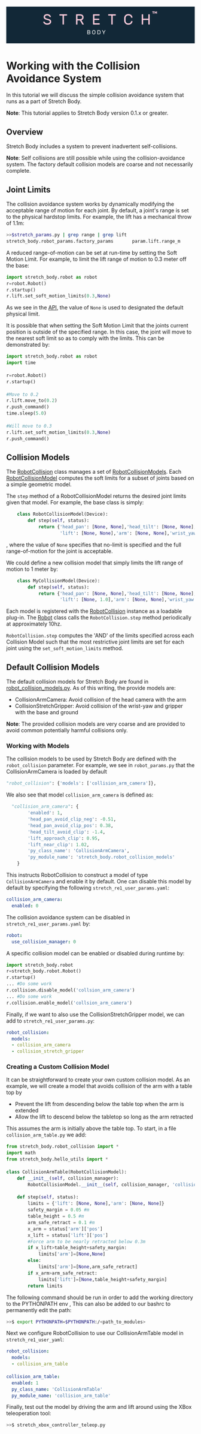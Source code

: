 ![](./images/banner.png)
# Working with the Collision Avoidance System

In this tutorial we will discuss the simple collision avoidance system that runs as a part of Stretch Body.

**Note**: This tutorial applies to Stretch Body version 0.1.x or greater.

## Overview

Stretch Body includes a system to prevent inadvertent self-collisions.  

**Note**: Self collisions are still possible while using the collision-avoidance system. The factory default collision models are coarse and not necessarily complete.

## Joint Limits

The collision avoidance system works by dynamically modifying the acceptable range of motion for each joint. By default, a joint's range is set to the physical hardstop limits. For example, the lift has a mechanical throw of 1.1m:

```bash
>>$stretch_params.py | grep range | grep lift
stretch_body.robot_params.factory_params       param.lift.range_m      [0.0, 1.1]                
```

A reduced range-of-motion can be set at run-time by setting the Soft Motion Limit. For example, to limit the lift range of motion to 0.3 meter off the base:

```python
import stretch_body.robot as robot
r=robot.Robot()
r.startup()
r.lift.set_soft_motion_limits(0.3,None)
```

As we see in the [API](https://github.com/hello-robot/stretch_body/blob/master/body/stretch_body/lift.py), the value of `None` is used to designated the default physical limit.

It is possible that when setting the Soft Motion Limit that the joints current position is outside of the specified range. In this case, the joint will move to the nearest soft limit so as to comply with the limits. This can be demonstrated by:

```python
import stretch_body.robot as robot
import time

r=robot.Robot()
r.startup()

#Move to 0.2
r.lift.move_to(0.2)
r.push_command()
time.sleep(5.0) 

#Will move to 0.3
r.lift.set_soft_motion_limits(0.3,None)
r.push_command()
```



## Collision Models

The [RobotCollision](https://github.com/hello-robot/stretch_body/blob/master/body/stretch_body/robot_collision.py) class manages a set of [RobotCollisionModels](https://github.com/hello-robot/stretch_body/blob/master/body/stretch_body/robot_collision.py). Each [RobotCollisionModel](https://github.com/hello-robot/stretch_body/blob/master/body/stretch_body/robot_collision.py) computes the soft limits for a subset of joints based on a simple geometric model. 

The `step` method of a RobotCollisionModel returns the desired joint limits given that model. For example, the base class is simply:

```python
    class RobotCollisionModel(Device):
    	def step(self, status):
        	return {'head_pan': [None, None],'head_tilt': [None, None], 
                    'lift': [None, None],'arm': [None, None],'wrist_yaw': [None, None]}
```

, where the value of `None` specifies that no-limit is specified and the full range-of-motion for the joint is acceptable.  

We could define a new collision model that simply limits the lift range of motion to 1 meter by:

```python
    class MyCollisionModel(Device):
    	def step(self, status):
        	return {'head_pan': [None, None],'head_tilt': [None, None], 
                    'lift': [None, 1.0],'arm': [None, None],'wrist_yaw': [None, None]}
```

Each model is registered with the [RobotCollision](https://github.com/hello-robot/stretch_body/blob/master/body/stretch_body/robot_collision.py) instance as a loadable plug-in. The [Robot](https://github.com/hello-robot/stretch_body/blob/master/body/stretch_body/robot.py) class calls the `RobotCollision.step` method periodically at approximately 10hz. 

`RobotCollision.step`  computes the 'AND' of the  limits specified across each Collision Model such that the most restrictive joint limits are set for each joint using the `set_soft_motion_limits` method. 

## Default Collision Models

The default collision models for Stretch Body are found in [robot_collision_models.py](https://github.com/hello-robot/stretch_body/blob/master/body/stretch_body/robot_collision_models.py). As of this writing, the provide models are:

* CollisionArmCamera: Avoid collision of the head camera with the arm
* CollisionStretchGripper: Avoid collision of the wrist-yaw and gripper with the base and ground

**Note**: The provided collision models are very coarse and are provided to avoid common potentially harmful collisions only.

### Working with Models

The collision models to be used by Stretch Body are defined with the `robot_collision` parameter. For example, we see in `robot_params.py`  that the CollisionArmCamera is loaded by default

```python
"robot_collision": {'models': ['collision_arm_camera']},
```

We also see that model `collision_arm_camera` is defined as:

```python
  "collision_arm_camera": {
        'enabled': 1,
        'head_pan_avoid_clip_neg': -0.51,
        'head_pan_avoid_clip_pos': 0.38,
        'head_tilt_avoid_clip': -1.4,
        'lift_approach_clip': 0.95,
        'lift_near_clip': 1.02,
        'py_class_name': 'CollisionArmCamera',
        'py_module_name': 'stretch_body.robot_collision_models'
    }
```

This instructs RobotCollision to construct a model of type `CollisionArmCamera` and enable it by default. One can disable this model by default by specifying the following `stretch_re1_user_params.yaml`:

```yaml
collision_arm_camera:
  enabled: 0
```

The  collision avoidance system can be disabled in `stretch_re1_user_params.yaml` by:

```yaml
robot:
  use_collision_manager: 0
```

A specific collision model can be enabled or disabled during runtime by:

```python
import stretch_body.robot
r=stretch_body.robot.Robot()
r.startup() 
... #Do some work
r.collision.disable_model('collsion_arm_camera')
... #Do some work
r.collision.enable_model('collsion_arm_camera')
```

Finally, if we want to also use the CollisionStretchGripper model, we can add to `stretch_re1_user_params.py`:

```yaml
robot_collision:
  models:
  - collision_arm_camera
  - collision_stretch_gripper
```

### Creating a Custom Collision Model

It can be straightforward to create your own custom collision model. As an example, we will create a model that avoids collision of the arm with a table top by

* Prevent the lift from descending below the table top when the arm is extended 
* Allow the lift to descend below the tabletop so long as the arm retracted

This assumes the arm is initially above the table top. To start, in a file `collision_arm_table.py` we add:

```python
from stretch_body.robot_collision import *
import math
from stretch_body.hello_utils import *

class CollisionArmTable(RobotCollisionModel):
    def __init__(self, collision_manager):
        RobotCollisionModel.__init__(self, collision_manager, 'collision_arm_table')

    def step(self, status):
        limits = {'lift': [None, None],'arm': [None, None]}
        safety_margin = 0.05 #m
        table_height = 0.5 #m
        arm_safe_retract = 0.1 #m
        x_arm = status['arm']['pos']
        x_lift = status['lift']['pos']
        #Force arm to be nearly retracted below 0.3m
        if x_lift>table_height+safety_margin:
            limits['arm']=[None,None]
        else:
            limits['arm']=[None,arm_safe_retract]
        if x_arm>arm_safe_retract:     
            limits['lift']=[None,table_height+safety_margin]        
        return limits
```
The following command should be run in order to add the working directory to the PYTHONPATH env , This can also be added to our bashrc to permanently edit the path: 

```bash
>>$ export PYTHONPATH=$PYTHONPATH:/<path_to_modules>
```


Next we configure RobotCollision to use our CollisionArmTable model in `stretch_re1_user_yaml`:

```yaml
robot_collision:
  models:
  - collision_arm_table

collision_arm_table:
  enabled: 1
  py_class_name: 'CollisionArmTable'
  py_module_name: 'collision_arm_table'

```

Finally, test out the model by driving the arm and lift around using the XBox teleoperation tool:

```bash
>>$ stretch_xbox_controller_teleop.py
```

